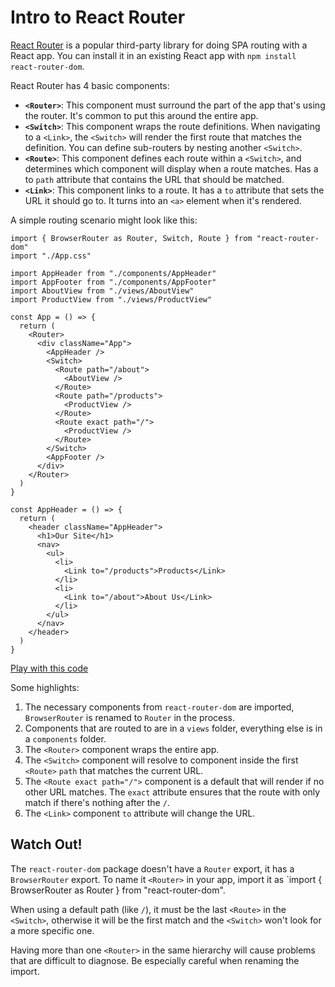 # Intro to React Router

[React Router](https://reactrouter.com/) is a popular third-party library for doing SPA routing with a React app. You can install it in an existing React app with `npm install react-router-dom`.

React Router has 4 basic components:

* **`<Router>`**: This component must surround the part of the app that's using the router. It's common to put this around the entire app.
* **`<Switch>`**: This component wraps the route definitions. When navigating to a `<Link>`, the `<Switch>` will render the first route that matches the definition. You can define sub-routers by nesting another `<Switch>`.
* **`<Route>`**: This component defines each route within a `<Switch>`, and determines which component will display when a route matches. Has a to `path` attribute that contains the URL that should be matched.
* **`<Link>`**: This component links to a route. It has a `to` attribute that sets the URL it should go to. It turns into an `<a>` element when it's rendered.

A simple routing scenario might look like this:

```react
import { BrowserRouter as Router, Switch, Route } from "react-router-dom"
import "./App.css"

import AppHeader from "./components/AppHeader"
import AppFooter from "./components/AppFooter"
import AboutView from "./views/AboutView"
import ProductView from "./views/ProductView"

const App = () => {
  return (
    <Router>
      <div className="App">
        <AppHeader />
        <Switch>
          <Route path="/about">
            <AboutView />
          </Route>
          <Route path="/products">
            <ProductView />
          </Route>
          <Route exact path="/">
            <ProductView />
          </Route>
        </Switch>
        <AppFooter />
      </div>
    </Router>
  )
}
```

```react
const AppHeader = () => {
  return (
    <header className="AppHeader">
      <h1>Our Site</h1>
      <nav>
        <ul>
          <li>
            <Link to="/products">Products</Link>
          </li>
          <li>
            <Link to="/about">About Us</Link>
          </li>
        </ul>
      </nav>
    </header>
  )
}
```

[Play with this code](https://codesandbox.io/s/awesome-payne-4wkvd)

Some highlights:

1. The necessary components from `react-router-dom` are imported, `BrowserRouter` is renamed to `Router` in the process.
2. Components that are routed to are in a `views` folder, everything else is in a `components` folder.
3. The `<Router>` component wraps the entire app.
4. The `<Switch>` component will resolve to component inside the first `<Route>` `path` that matches the current URL.
5. The `<Route exact path="/">` component is a default that will render if no other URL matches. The `exact` attribute ensures that the route with only match if there's nothing after the `/`.
6. The `<Link>` component `to` attribute will change the URL.

## Watch Out!

The `react-router-dom` package doesn't have a `Router` export, it has a `BrowserRouter` export. To name it `<Router>` in your app, import it as `import { BrowserRouter as Router } from "react-router-dom".

When using a default path (like `/`), it must be the last `<Route>` in the `<Switch>`, otherwise it will be the first match and the `<Switch>` won't look for a more specific one.

Having more than one `<Router>` in the same hierarchy will cause problems that are difficult to diagnose. Be especially careful when renaming the import.
